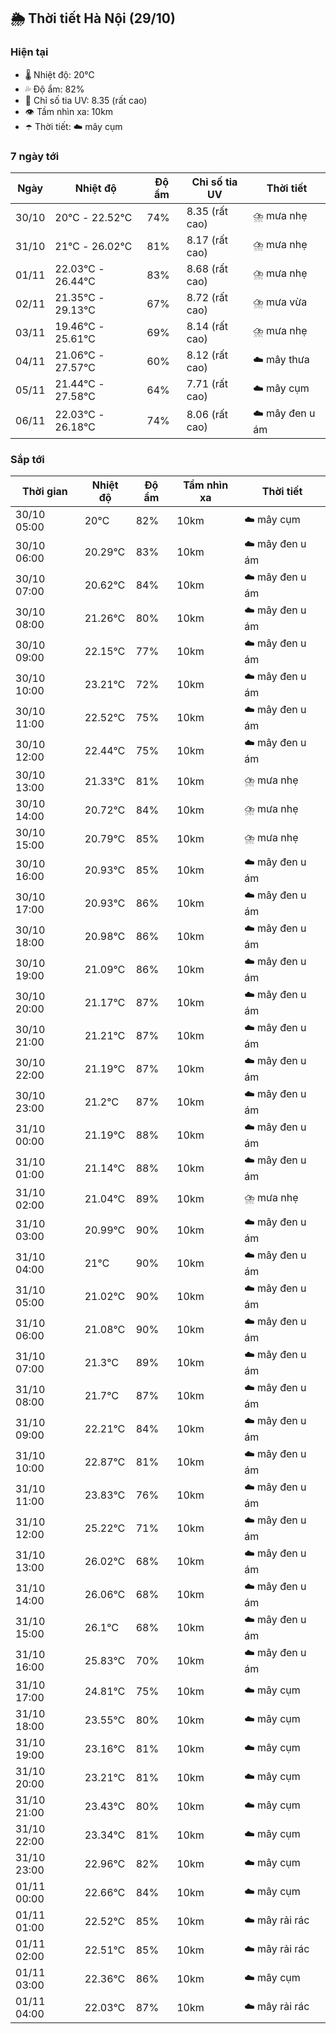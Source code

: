 ## 🌦️ Thời tiết Hà Nội (29/10)

### Hiện tại

- 🌡️ Nhiệt độ: 20℃
- 💦 Độ ẩm: 82%
- 🌟 Chỉ số tia UV: 8.35 (rất cao)
- 👁️ Tầm nhìn xa: 10km
- ☂️ Thời tiết: ☁️ mây cụm

### 7 ngày tới

| Ngày | Nhiệt độ | Độ ẩm | Chỉ số tia UV | Thời tiết |
| --- | --- | --- | --- | --- |
| 30/10 | 20℃ - 22.52℃ | 74% | 8.35 (rất cao) | ⛈️ mưa nhẹ |
| 31/10 | 21℃ - 26.02℃ | 81% | 8.17 (rất cao) | ⛈️ mưa nhẹ |
| 01/11 | 22.03℃ - 26.44℃ | 83% | 8.68 (rất cao) | ⛈️ mưa nhẹ |
| 02/11 | 21.35℃ - 29.13℃ | 67% | 8.72 (rất cao) | ⛈️ mưa vừa |
| 03/11 | 19.46℃ - 25.61℃ | 69% | 8.14 (rất cao) | ⛈️ mưa nhẹ |
| 04/11 | 21.06℃ - 27.57℃ | 60% | 8.12 (rất cao) | ☁️ mây thưa |
| 05/11 | 21.44℃ - 27.58℃ | 64% | 7.71 (rất cao) | ☁️ mây cụm |
| 06/11 | 22.03℃ - 26.18℃ | 74% | 8.06 (rất cao) | ☁️ mây đen u ám |

### Sắp tới

| Thời gian | Nhiệt độ | Độ ẩm | Tầm nhìn xa | Thời tiết |
| --- | --- | --- | --- | --- |
| 30/10 05:00 | 20℃ | 82% | 10km | ☁️ mây cụm |
| 30/10 06:00 | 20.29℃ | 83% | 10km | ☁️ mây đen u ám |
| 30/10 07:00 | 20.62℃ | 84% | 10km | ☁️ mây đen u ám |
| 30/10 08:00 | 21.26℃ | 80% | 10km | ☁️ mây đen u ám |
| 30/10 09:00 | 22.15℃ | 77% | 10km | ☁️ mây đen u ám |
| 30/10 10:00 | 23.21℃ | 72% | 10km | ☁️ mây đen u ám |
| 30/10 11:00 | 22.52℃ | 75% | 10km | ☁️ mây đen u ám |
| 30/10 12:00 | 22.44℃ | 75% | 10km | ☁️ mây đen u ám |
| 30/10 13:00 | 21.33℃ | 81% | 10km | ⛈️ mưa nhẹ |
| 30/10 14:00 | 20.72℃ | 84% | 10km | ⛈️ mưa nhẹ |
| 30/10 15:00 | 20.79℃ | 85% | 10km | ⛈️ mưa nhẹ |
| 30/10 16:00 | 20.93℃ | 85% | 10km | ☁️ mây đen u ám |
| 30/10 17:00 | 20.93℃ | 86% | 10km | ☁️ mây đen u ám |
| 30/10 18:00 | 20.98℃ | 86% | 10km | ☁️ mây đen u ám |
| 30/10 19:00 | 21.09℃ | 86% | 10km | ☁️ mây đen u ám |
| 30/10 20:00 | 21.17℃ | 87% | 10km | ☁️ mây đen u ám |
| 30/10 21:00 | 21.21℃ | 87% | 10km | ☁️ mây đen u ám |
| 30/10 22:00 | 21.19℃ | 87% | 10km | ☁️ mây đen u ám |
| 30/10 23:00 | 21.2℃ | 87% | 10km | ☁️ mây đen u ám |
| 31/10 00:00 | 21.19℃ | 88% | 10km | ☁️ mây đen u ám |
| 31/10 01:00 | 21.14℃ | 88% | 10km | ☁️ mây đen u ám |
| 31/10 02:00 | 21.04℃ | 89% | 10km | ⛈️ mưa nhẹ |
| 31/10 03:00 | 20.99℃ | 90% | 10km | ☁️ mây đen u ám |
| 31/10 04:00 | 21℃ | 90% | 10km | ☁️ mây đen u ám |
| 31/10 05:00 | 21.02℃ | 90% | 10km | ☁️ mây đen u ám |
| 31/10 06:00 | 21.08℃ | 90% | 10km | ☁️ mây đen u ám |
| 31/10 07:00 | 21.3℃ | 89% | 10km | ☁️ mây đen u ám |
| 31/10 08:00 | 21.7℃ | 87% | 10km | ☁️ mây đen u ám |
| 31/10 09:00 | 22.21℃ | 84% | 10km | ☁️ mây đen u ám |
| 31/10 10:00 | 22.87℃ | 81% | 10km | ☁️ mây đen u ám |
| 31/10 11:00 | 23.83℃ | 76% | 10km | ☁️ mây đen u ám |
| 31/10 12:00 | 25.22℃ | 71% | 10km | ☁️ mây đen u ám |
| 31/10 13:00 | 26.02℃ | 68% | 10km | ☁️ mây đen u ám |
| 31/10 14:00 | 26.06℃ | 68% | 10km | ☁️ mây đen u ám |
| 31/10 15:00 | 26.1℃ | 68% | 10km | ☁️ mây đen u ám |
| 31/10 16:00 | 25.83℃ | 70% | 10km | ☁️ mây đen u ám |
| 31/10 17:00 | 24.81℃ | 75% | 10km | ☁️ mây cụm |
| 31/10 18:00 | 23.55℃ | 80% | 10km | ☁️ mây cụm |
| 31/10 19:00 | 23.16℃ | 81% | 10km | ☁️ mây cụm |
| 31/10 20:00 | 23.21℃ | 81% | 10km | ☁️ mây cụm |
| 31/10 21:00 | 23.43℃ | 80% | 10km | ☁️ mây cụm |
| 31/10 22:00 | 23.34℃ | 81% | 10km | ☁️ mây cụm |
| 31/10 23:00 | 22.96℃ | 82% | 10km | ☁️ mây cụm |
| 01/11 00:00 | 22.66℃ | 84% | 10km | ☁️ mây cụm |
| 01/11 01:00 | 22.52℃ | 85% | 10km | ☁️ mây rải rác |
| 01/11 02:00 | 22.51℃ | 85% | 10km | ☁️ mây rải rác |
| 01/11 03:00 | 22.36℃ | 86% | 10km | ☁️ mây cụm |
| 01/11 04:00 | 22.03℃ | 87% | 10km | ☁️ mây rải rác |
